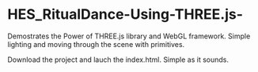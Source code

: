 # HES_RitualDance-Using-THREE.js-

Demostrates the Power of THREE.js library and WebGL framework. 
Simple lighting and moving through the scene with primitives. 

Download the project and lauch the index.html. Simple as it sounds. 

